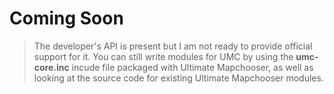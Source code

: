 # Coming Soon #
> The developer's API is present but I am not ready to provide official support for it. You can still write modules for UMC by using the **umc-core.inc** incude file packaged with Ultimate Mapchooser, as well as looking at the source code for existing Ultimate Mapchooser modules.